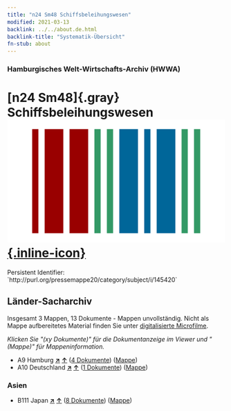 ```yaml
---
title: "n24 Sm48 Schiffsbeleihungswesen"
modified: 2021-03-13
backlink: ../../about.de.html
backlink-title: "Systematik-Übersicht"
fn-stub: about
---
```


### Hamburgisches Welt-Wirtschafts-Archiv (HWWA)

# [n24 Sm48]{.gray}&#8201; Schiffsbeleihungswesen &#160; [![Wikidata](/images/Wikidata-logo.svg "Wikidata"){.inline-icon}](http://www.wikidata.org/entity/Q104711066)

<div class="hint">Persistent Identifier: `http://purl.org/pressemappe20/category/subject/i/145420`</div>







## Länder-Sacharchiv




Insgesamt 3 Mappen, 13 Dokumente - Mappen unvollständig.
Nicht als Mappe aufbereitetes Material finden Sie unter [digitalisierte Microfilme](/film/h1_sh.de.html).

_Klicken Sie "(xy Dokumente)" für die Dokumentanzeige im Viewer und "(Mappe)" für Mappeninformation._



- A9 Hamburg [**&nearr;**](../../../geo/i/140905/about.de.html "Hamburg (alle Mappen)") [**&uarr;**](../../../geo/about.de.html#A9 "Ländersystematik") (<a href="https://pm20.zbw.eu/iiifview/folder/sh/140905,145420" title="über: Hamburg : Schiffsbeleihungswesen" target="_blank">4 Dokumente</a>) ([Mappe](../../../../folder/sh/1409xx/140905/1454xx/145420/about.de.html))
- A10 Deutschland [**&nearr;**](../../../geo/i/126128/about.de.html "Deutschland (alle Mappen)") [**&uarr;**](../../../geo/about.de.html#A10 "Ländersystematik") (<a href="https://pm20.zbw.eu/iiifview/folder/sh/126128,145420" title="über: Deutschland : Schiffsbeleihungswesen" target="_blank">1 Dokumente</a>) ([Mappe](../../../../folder/sh/1261xx/126128/1454xx/145420/about.de.html))

### Asien

- B111 Japan [**&nearr;**](../../../geo/i/141272/about.de.html "Japan (alle Mappen)") [**&uarr;**](../../../geo/about.de.html#B111 "Ländersystematik") (<a href="https://pm20.zbw.eu/iiifview/folder/sh/141272,145420" title="über: Japan : Schiffsbeleihungswesen" target="_blank">8 Dokumente</a>) ([Mappe](../../../../folder/sh/1412xx/141272/1454xx/145420/about.de.html))








